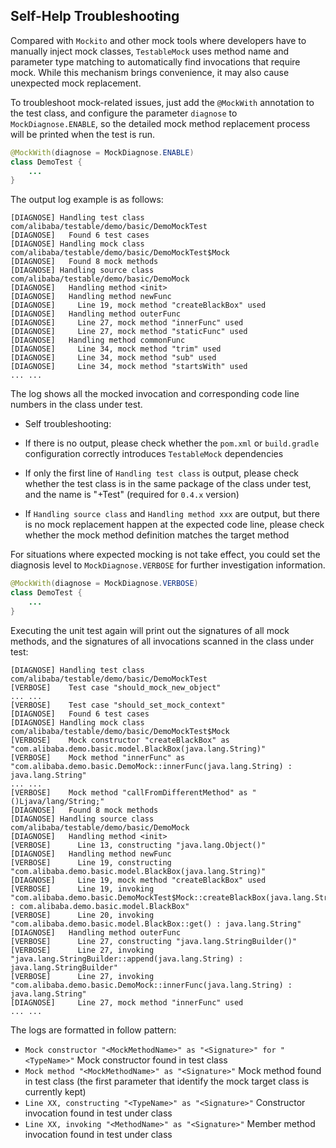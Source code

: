 Self-Help Troubleshooting
---

Compared with `Mockito` and other mock tools where developers have to manually inject mock classes, `TestableMock` uses method name and parameter type matching to automatically find invocations that require mock. While this mechanism brings convenience, it may also cause unexpected mock replacement.

To troubleshoot mock-related issues, just add the `@MockWith` annotation to the test class, and configure the parameter `diagnose` to `MockDiagnose.ENABLE`, so the detailed mock method replacement process will be printed when the test is run.

```java
@MockWith(diagnose = MockDiagnose.ENABLE)
class DemoTest {
    ...
}
```

The output log example is as follows:

```text
[DIAGNOSE] Handling test class com/alibaba/testable/demo/basic/DemoMockTest
[DIAGNOSE]   Found 6 test cases
[DIAGNOSE] Handling mock class com/alibaba/testable/demo/basic/DemoMockTest$Mock
[DIAGNOSE]   Found 8 mock methods
[DIAGNOSE] Handling source class com/alibaba/testable/demo/basic/DemoMock
[DIAGNOSE]   Handling method <init>
[DIAGNOSE]   Handling method newFunc
[DIAGNOSE]     Line 19, mock method "createBlackBox" used
[DIAGNOSE]   Handling method outerFunc
[DIAGNOSE]     Line 27, mock method "innerFunc" used
[DIAGNOSE]     Line 27, mock method "staticFunc" used
[DIAGNOSE]   Handling method commonFunc
[DIAGNOSE]     Line 34, mock method "trim" used
[DIAGNOSE]     Line 34, mock method "sub" used
[DIAGNOSE]     Line 34, mock method "startsWith" used
... ...
```

The log shows all the mocked invocation and corresponding code line numbers in the class under test.

- Self troubleshooting:

- If there is no output, please check whether the `pom.xml` or `build.gradle` configuration correctly introduces `TestableMock` dependencies
- If only the first line of `Handling test class` is output, please check whether the test class is in the same package of the class under test, and the name is "<ClassUnderTest>+Test" (required for `0.4.x` version)
- If `Handling source class` and `Handling method xxx` are output, but there is no mock replacement happen at the expected code line, please check whether the mock method definition matches the target method

For situations where expected mocking is not take effect, you could set the diagnosis level to `MockDiagnose.VERBOSE` for further investigation information.

```java
@MockWith(diagnose = MockDiagnose.VERBOSE)
class DemoTest {
    ...
}
```

Executing the unit test again will print out the signatures of all mock methods, and the signatures of all invocations scanned in the class under test:

```text
[DIAGNOSE] Handling test class com/alibaba/testable/demo/basic/DemoMockTest
[VERBOSE]    Test case "should_mock_new_object"
... ...
[VERBOSE]    Test case "should_set_mock_context"
[DIAGNOSE]   Found 6 test cases
[DIAGNOSE] Handling mock class com/alibaba/testable/demo/basic/DemoMockTest$Mock
[VERBOSE]    Mock constructor "createBlackBox" as "com.alibaba.demo.basic.model.BlackBox(java.lang.String)"
[VERBOSE]    Mock method "innerFunc" as "com.alibaba.demo.basic.DemoMock::innerFunc(java.lang.String) : java.lang.String"
... ...
[VERBOSE]    Mock method "callFromDifferentMethod" as "()Ljava/lang/String;"
[DIAGNOSE]   Found 8 mock methods
[DIAGNOSE] Handling source class com/alibaba/testable/demo/basic/DemoMock
[DIAGNOSE]   Handling method <init>
[VERBOSE]      Line 13, constructing "java.lang.Object()"
[DIAGNOSE]   Handling method newFunc
[VERBOSE]      Line 19, constructing "com.alibaba.demo.basic.model.BlackBox(java.lang.String)"
[DIAGNOSE]     Line 19, mock method "createBlackBox" used
[VERBOSE]      Line 19, invoking "com.alibaba.demo.basic.DemoMockTest$Mock::createBlackBox(java.lang.String) : com.alibaba.demo.basic.model.BlackBox"
[VERBOSE]      Line 20, invoking "com.alibaba.demo.basic.model.BlackBox::get() : java.lang.String"
[DIAGNOSE]   Handling method outerFunc
[VERBOSE]      Line 27, constructing "java.lang.StringBuilder()"
[VERBOSE]      Line 27, invoking "java.lang.StringBuilder::append(java.lang.String) : java.lang.StringBuilder"
[VERBOSE]      Line 27, invoking "com.alibaba.demo.basic.DemoMock::innerFunc(java.lang.String) : java.lang.String"
[DIAGNOSE]     Line 27, mock method "innerFunc" used
... ...
```

The logs are formatted in follow pattern:

- `Mock constructor "<MockMethodName>" as "<Signature>" for "<TypeName>"` Mock constructor found in test class
- `Mock method "<MockMethodName>" as "<Signature>"` Mock method found in test class (the first parameter that identify the mock target class is currently kept)
- `Line XX, constructing "<TypeName>" as "<Signature>"` Constructor invocation found in test under class
- `Line XX, invoking "<MethodName>" as "<Signature>"` Member method invocation found in test under class
